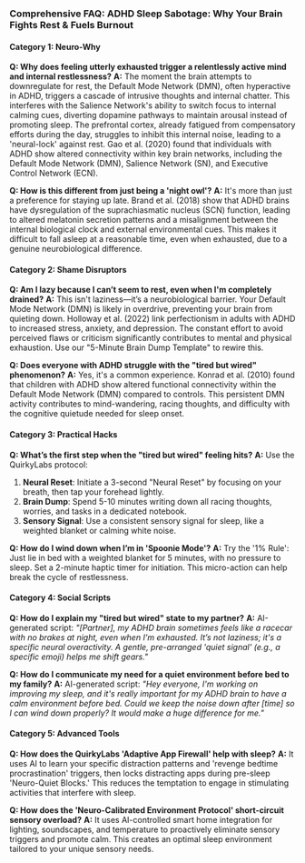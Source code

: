 ### **Comprehensive FAQ: ADHD Sleep Sabotage: Why Your Brain Fights Rest & Fuels Burnout**

#### **Category 1: Neuro-Why**
**Q: Why does feeling utterly exhausted trigger a relentlessly active mind and internal restlessness?**
**A:** The moment the brain attempts to downregulate for rest, the Default Mode Network (DMN), often hyperactive in ADHD, triggers a cascade of intrusive thoughts and internal chatter. This interferes with the Salience Network's ability to switch focus to internal calming cues, diverting dopamine pathways to maintain arousal instead of promoting sleep. The prefrontal cortex, already fatigued from compensatory efforts during the day, struggles to inhibit this internal noise, leading to a 'neural-lock' against rest. Gao et al. (2020) found that individuals with ADHD show altered connectivity within key brain networks, including the Default Mode Network (DMN), Salience Network (SN), and Executive Control Network (ECN).

**Q: How is this different from just being a 'night owl'?**
**A:** It's more than just a preference for staying up late. Brand et al. (2018) show that ADHD brains have dysregulation of the suprachiasmatic nucleus (SCN) function, leading to altered melatonin secretion patterns and a misalignment between the internal biological clock and external environmental cues. This makes it difficult to fall asleep at a reasonable time, even when exhausted, due to a genuine neurobiological difference.

#### **Category 2: Shame Disruptors**
**Q: Am I lazy because I can’t seem to rest, even when I'm completely drained?**
**A:** This isn't laziness—it’s a neurobiological barrier. Your Default Mode Network (DMN) is likely in overdrive, preventing your brain from quieting down. Holloway et al. (2022) link perfectionism in adults with ADHD to increased stress, anxiety, and depression. The constant effort to avoid perceived flaws or criticism significantly contributes to mental and physical exhaustion. Use our "5-Minute Brain Dump Template" to rewire this.

**Q: Does everyone with ADHD struggle with the "tired but wired" phenomenon?**
**A:** Yes, it's a common experience. Konrad et al. (2010) found that children with ADHD show altered functional connectivity within the Default Mode Network (DMN) compared to controls. This persistent DMN activity contributes to mind-wandering, racing thoughts, and difficulty with the cognitive quietude needed for sleep onset.

#### **Category 3: Practical Hacks**
**Q: What’s the first step when the "tired but wired" feeling hits?**
**A:** Use the QuirkyLabs protocol:
1.  **Neural Reset**: Initiate a 3-second "Neural Reset" by focusing on your breath, then tap your forehead lightly.
2.  **Brain Dump**: Spend 5-10 minutes writing down all racing thoughts, worries, and tasks in a dedicated notebook.
3.  **Sensory Signal**: Use a consistent sensory signal for sleep, like a weighted blanket or calming white noise.

**Q: How do I wind down when I’m in 'Spoonie Mode'?**
**A:** Try the '1% Rule': Just lie in bed with a weighted blanket for 5 minutes, with no pressure to sleep. Set a 2-minute haptic timer for initiation. This micro-action can help break the cycle of restlessness.

#### **Category 4: Social Scripts**
**Q: How do I explain my "tired but wired" state to my partner?**
**A:** AI-generated script: *"[Partner], my ADHD brain sometimes feels like a racecar with no brakes at night, even when I'm exhausted. It’s not laziness; it's a specific neural overactivity. A gentle, pre-arranged 'quiet signal' (e.g., a specific emoji) helps me shift gears."*

**Q: How do I communicate my need for a quiet environment before bed to my family?**
**A:** AI-generated script: *"Hey everyone, I'm working on improving my sleep, and it's really important for my ADHD brain to have a calm environment before bed. Could we keep the noise down after [time] so I can wind down properly? It would make a huge difference for me."*

#### **Category 5: Advanced Tools**
**Q: How does the QuirkyLabs 'Adaptive App Firewall' help with sleep?**
**A:** It uses AI to learn your specific distraction patterns and 'revenge bedtime procrastination' triggers, then locks distracting apps during pre-sleep 'Neuro-Quiet Blocks.' This reduces the temptation to engage in stimulating activities that interfere with sleep.

**Q: How does the 'Neuro-Calibrated Environment Protocol' short-circuit sensory overload?**
**A:** It uses AI-controlled smart home integration for lighting, soundscapes, and temperature to proactively eliminate sensory triggers and promote calm. This creates an optimal sleep environment tailored to your unique sensory needs.